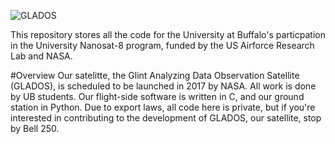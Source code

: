 ![GLADOS](http://i.imgur.com/3tTt43l.png "Glados Logo")

This repository stores all the code for the University at Buffalo's particpation in the University Nanosat-8 program, funded by the US Airforce Research Lab and NASA. 

#Overview
Our satelitte, the Glint Analyzing Data Observation Satellite (GLADOS), is scheduled to be launched in 2017 by NASA. All work is done by UB students. Our flight-side software is written in C, and our ground station in Python. Due to export laws, all code here is private, but if you're interested in contributing to the development of GLADOS, our satellite, stop by Bell 250.

